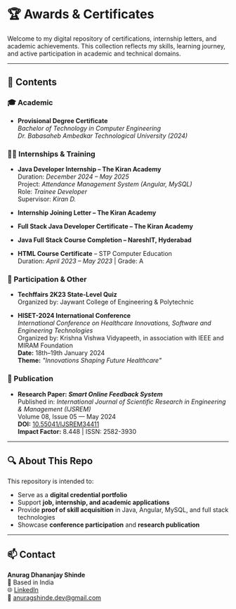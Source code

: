 # 🏆 Awards & Certificates

Welcome to my digital repository of certifications, internship letters, and academic achievements. This collection reflects my skills, learning journey, and active participation in academic and technical domains.

---

## 📂 Contents

### 🎓 Academic
- **Provisional Degree Certificate**  
  *Bachelor of Technology in Computer Engineering*  
  *Dr. Babasaheb Ambedkar Technological University (2024)*

### 🧑‍💻 Internships & Training
- **Java Developer Internship – The Kiran Academy**  
  Duration: *December 2024 – May 2025*  
  Project: *Attendance Management System (Angular, MySQL)*  
  Role: *Trainee Developer*  
  Supervisor: *Kiran D.*

- **Internship Joining Letter – The Kiran Academy**
- **Full Stack Java Developer Certificate – The Kiran Academy**
- **Java Full Stack Course Completion – NareshIT, Hyderabad**
- **HTML Course Certificate** – STP Computer Education  
  Duration: *April 2023 – May 2023* | Grade: A

### 🧠 Participation & Other
- **Techffairs 2K23 State-Level Quiz**  
  Organized by: Jaywant College of Engineering & Polytechnic

- **HISET-2024 International Conference**  
  *International Conference on Healthcare Innovations, Software and Engineering Technologies*  
  Organized by: Krishna Vishwa Vidyapeeth, in association with IEEE and MIRAM Foundation  
  **Date:** 18th–19th January 2024  
  **Theme:** *"Innovations Shaping Future Healthcare"*

### 📝 Publication
- **Research Paper: _Smart Online Feedback System_**  
  Published in: *International Journal of Scientific Research in Engineering & Management (IJSREM)*  
  Volume 08, Issue 05 — May 2024  
  **DOI:** [10.55041/IJSREM34411](https://doi.org/10.55041/IJSREM34411)  
  **Impact Factor:** 8.448 | ISSN: 2582-3930

---

## 🔍 About This Repo

This repository is intended to:
- Serve as a **digital credential portfolio**
- Support **job, internship, and academic applications**
- Provide **proof of skill acquisition** in Java, Angular, MySQL, and full stack technologies
- Showcase **conference participation** and **research publication**

---

## 📫 Contact

**Anurag Dhananjay Shinde**  
📍 Based in India  
🌐 [LinkedIn](https://www.linkedin.com/in/anurag-shinde)  
📧 anuragshinde.dev@gmail.com  
